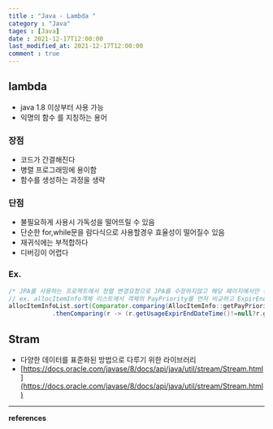 ```yaml
---
title : "Java - Lambda "
category : "Java"
tages : [Java]
date : 2021-12-17T12:00:00
last_modified_at: 2021-12-17T12:00:00
comment : true
---
```


## lambda

- java 1.8 이상부터 사용 가능
- 익명의 함수 를 지칭하는 용어

### 장점

- 코드가 간결해진다
- 병렬 프로그래밍에 용이함
- 함수를 생성하는 과정을 생략

### 단점

- 불필요하게 사용시 가독성을 떨어뜨릴 수 있음
- 단순한 for,while문을 람다식으로 사용할경우 효율성이 떨어질수 있음
- 재귀식에는 부적합하다
- 디버깅이 어렵다

### Ex.

```java
/* JPA를 사용하는 프로젝트에서 정렬 변경요청으로 JPA를 수정하지않고 해당 페이지에서만 정렬된 리스트를 뿌리기 위해 람다식 정렬 사용 */
// ex. allocItemInfo객체 리스트에서 객체의 PayPriority를 먼저 비교하고 ExpirEndDateTime 또는 PolicyEnd와 비교하여 정렬
allocItemInfoList.sort(Comparator.comparing(AllocItemInfo::getPayPriority)
        	.thenComparing(r -> (r.getUsageExpirEndDateTime()!=null?r.getUsageExpirEndDateTime():welfarePolicyEntity.getPolicyEnd())));
```

## Stram

- 다양한 데이터를 표준화된 방법으로 다루기 위한 라이브러리
- [https://docs.oracle.com/javase/8/docs/api/java/util/stream/Stream.html](https://docs.oracle.com/javase/8/docs/api/java/util/stream/Stream.html)




----
**references**
